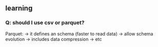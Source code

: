 ## learning

### Q: should I use csv or parquet?

Parquet:
    -> it defines an schema (faster to read data)
    -> allow schema evolution
    -> includes data compression
    -> etc